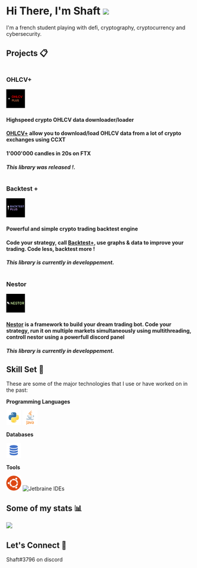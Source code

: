 <h1>Hi There, I'm Shaft <img  src="https://avatars.githubusercontent.com/u/84402158?s=40&v=4" width="30px"></h1>

I'm a french student playing with defi, cryptography, cryptocurrency and cybersecurity.

## Projects 📋

# 

### OHLCV+

<img heigh=auto width=10% src="https://github.com/Shaft-3796/Shaft/blob/main/OHLCV+.png">

#### Highspeed crypto OHLCV data downloader/loader

#### [OHLCV+](https://github.com/Shaft-3796/OHLCV-Plus) allow you to download/load OHLCV data from a lot of crypto exchanges using CCXT
#### 1'000'000 candles in 20s on FTX

##### This library was released !.

#

### Backtest +

<img heigh=auto width=10% src="https://github.com/Shaft-3796/Shaft/blob/main/BacktestPlus.png">

#### Powerful and simple crypto trading backtest engine

#### Code your strategy, call [Backtest+](https://github.com/Shaft-3796/Backtest-Plus), use graphs & data to improve your trading. Code less, backtest more !

##### This library is currently in developpement.

#

### Nestor

<img heigh=auto width=10% src="https://github.com/Shaft-3796/Shaft/blob/main/Nestor.png">

#### [Nestor](https://github.com/Shaft-3796/Nestor/blob/main/README.md) is a framework to build your dream trading bot. Code your strategy, run it on multiple markets simultaneously using multithreading, controll nestor using a powerfull discord panel

##### This library is currently in developpement.

## Skill Set :muscle:

These are some of the major technologies that I use or have worked on in the past:

**Programming Languages**

<img title="Python" alt="Python" width="40px" src="https://raw.githubusercontent.com/github/explore/master/topics/python/python.png" /> <img title="Java" alt="Java" width="40px" src="https://raw.githubusercontent.com/github/explore/master/topics/java/java.png">

**Databases**

<img title="SQL" alt="SQL" width="40px" src="https://raw.githubusercontent.com/github/explore/master/topics/sql/sql.png">

**Tools**

<img title="Ubuntu" alt="Ubuntu" width="40px" src="https://raw.githubusercontent.com/github/explore/master/topics/ubuntu/ubuntu.png"> <img title="Jetbraine IDEs" alt="Jetbraine IDEs" width="40px" src="https://www.jetbrains.com/company/brand/img/logo1.svg">
<br>

## Some of my stats :bar_chart:

<img src="https://github-readme-stats.vercel.app/api?username=shaft-3796&show_icons=true&theme=radical&include_all_commits=true">

## Let's Connect :handshake:
Shaft#3796 on discord

